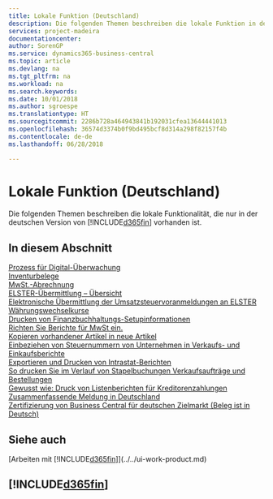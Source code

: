 ```yaml
---
title: Lokale Funktion (Deutschland)
description: Die folgenden Themen beschreiben die lokale Funktion in der deutschen Version von Business Central.
services: project-madeira
documentationcenter: 
author: SorenGP
ms.service: dynamics365-business-central
ms.topic: article
ms.devlang: na
ms.tgt_pltfrm: na
ms.workload: na
ms.search.keywords: 
ms.date: 10/01/2018
ms.author: sgroespe
ms.translationtype: HT
ms.sourcegitcommit: 2286b728a464943841b192031cfea13644441013
ms.openlocfilehash: 36574d3374b0f9bd495bcf8d314a298f82157f4b
ms.contentlocale: de-de
ms.lasthandoff: 06/28/2018

---
```

# <a name="germany-local-functionality"></a>Lokale Funktion (Deutschland)
Die folgenden Themen beschreiben die lokale Funktionalität, die nur in der deutschen Version von [!INCLUDE[d365fin](../../includes/d365fin_md.md)] vorhanden ist.  

## <a name="in-this-section"></a>In diesem Abschnitt  
  [Prozess für Digital-Überwachung](process-for-digital-audits.md)  
  [Inventurbelege](physical-inventory-documents.md)  
  [MwSt.-Abrechnung](vat-reporting.md)  
  [ELSTER-Übermittlung – Übersicht](elster-transmission-overview.md)  
  [Elektronische Übermittlung der Umsatzsteuervoranmeldungen an ELSTER](electronic-submission-of-sales-vat-advance-notifications-to-elster.md)  
  [Währungswechselkurse](currency-exchange-rates.md)  
  [Drucken von Finanzbuchhaltungs-Setupinformationen](how-to-print-general-ledger-setup-information.md)  
  [Richten Sie Berichte für MwSt ein.](how-to-set-up-reports-for-vat-and-intrastat.md)  
  [Kopieren vorhandener Artikel in neue Artikel](how-to-copy-existing-items-to-new-items.md)  
  [Einbeziehen von Steuernummern von Unternehmen in Verkaufs- und Einkaufsberichte](how-to-include-company-registration-numbers-on-sales-reports-and-purchase-reports.md)  
  [Exportieren und Drucken von Intrastat-Berichten](how-to-export-and-print-intrastat-reports.md)  
  [So drucken Sie im Verlauf von Stapelbuchungen Verkaufsaufträge und Bestellungen](how-to-print-sales-and-purchase-orders-during-batch-posting.md)  
  [Gewusst wie: Druck von Listenberichten für Kreditorenzahlungen](how-to-print-vendor-payments-list-reports.md)  
  [Zusammenfassende Meldung in Deutschland](eu-sales-list-in-germany.md)  
  [Zertifizierung von Business Central für deutschen Zielmarkt (Beleg ist in Deutsch)](https://go.microsoft.com/fwlink/?linkid=875256) 

## <a name="see-also"></a>Siehe auch
[Arbeiten mit [!INCLUDE[d365fin](../../includes/d365fin_md.md)]](../../ui-work-product.md)  

## [!INCLUDE[d365fin](../../includes/free_trial_md.md)]  
 

